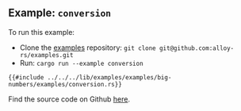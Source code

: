 ## Example: `conversion`

To run this example:

- Clone the [examples](https://github.com/alloy-rs/examples) repository: `git clone git@github.com:alloy-rs/examples.git`
- Run: `cargo run --example conversion`

```rust,ignore
{{#include ../../../lib/examples/examples/big-numbers/examples/conversion.rs}}
```

Find the source code on Github [here](https://github.com/alloy-rs/examples/tree/main/examples/big-numbers/examples/conversion.rs).
